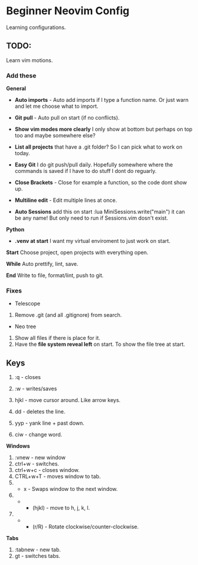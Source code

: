# Beginner Neovim Config

Learning configurations.

## TODO:

Learn vim motions.

### Add these

**General**

- **Auto imports** - Auto add imports if I type a function name. Or just warn and let me choose what to import.
- **Git pull** - Auto pull on start (if no conflicts).
- **Show vim modes more clearly** I only show at bottom but perhaps on top too and maybe somewhere else?
- **List all projects** that have a .git folder? So I can pick what to work on today.
- **Easy Git** I do git push/pull daily. Hopefully somewhere where the commands is saved if I have to do stuff I dont do reguarly.
- **Close Brackets** - Close for example a function, so the code dont show up.
- **Multiline edit** - Edit multiple lines at once.

- **Auto Sessions** add this on start :lua MiniSessions.write("main") it can be any name! But only need to run if Sessions.vim dosn't exist.


**Python**

- **.venv at start** I want my virtual enviroment to just work on start.

**Start**
Choose project, open projects with everything open.

**While**
Auto prettify, lint, save.

**End**
Write to file, format/lint, push to git.

### Fixes

- Telescope

1. Remove .git (and all .gitignore) from search.

- Neo tree

1. Show all files if there is place for it.
1. Have the **file system reveal left** on start. To show the file tree at start.

## Keys

1. :q - closes
1. :w - writes/saves

1. hjkl - move cursor around. Like arrow keys.
1. dd - deletes the line.
1. yyp - yank line + past down.
1. ciw - change word.

**Windows**

1. :vnew - new window
1. ctrl+w - switches.
1. ctrl+w+c - closes window.
1. CTRL+w+T - moves window to tab.
1. - x - Swaps window to the next window.
1. - - (hjkl) - move to h, j, k, l.
1. - - (r/R) - Rotate clockwise/counter-clockwise.

**Tabs**

1. :tabnew - new tab.
1. gt - switches tabs.
